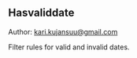 Hasvaliddate
------------
Author: kari.kujansuu@gmail.com

Filter rules for valid and invalid dates.

